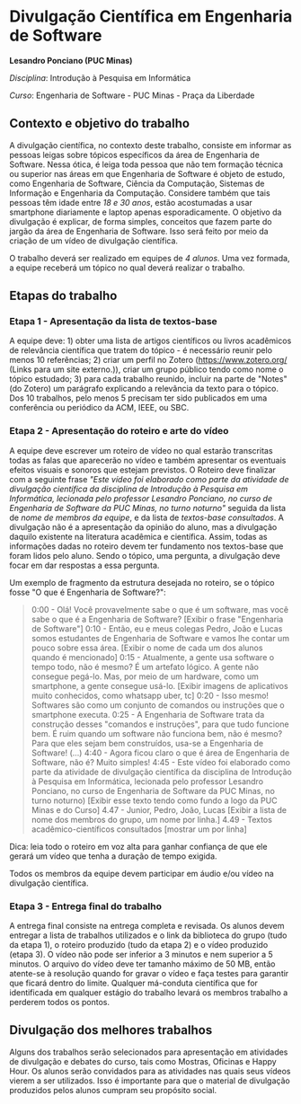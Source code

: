 # Divulgação Científica em Engenharia de Software

**Lesandro Ponciano (PUC Minas)**

_Disciplina_: Introdução à Pesquisa em Informática

_Curso_: Engenharia de Software - PUC Minas - Praça da Liberdade

## Contexto e objetivo do trabalho

A divulgação científica, no contexto deste trabalho, consiste em informar as pessoas leigas sobre tópicos específicos da área de Engenharia de Software. Nessa ótica, é leiga toda pessoa que não tem formação técnica ou superior nas áreas em que Engenharia de Software é objeto de estudo, como Engenharia de Software, Ciência da Computação, Sistemas de Informação e Engenharia da Computação. Considere também que tais pessoas têm idade entre _18 e 30 anos_, estão acostumadas a usar smartphone diariamente e laptop apenas esporadicamente. O objetivo da divulgação é explicar, de forma simples, conceitos que fazem parte do jargão da área de Engenharia de Software. Isso será feito por meio da criação de um vídeo de divulgação científica.

O trabalho deverá ser realizado em equipes de _4 alunos_. Uma vez formada, a equipe receberá um tópico no qual deverá realizar o trabalho. 

 

## Etapas do trabalho
 
### Etapa 1 - Apresentação da lista de textos-base

A equipe deve: 1) obter uma lista de artigos científicos ou livros acadêmicos de relevância científica que tratem do tópico - é necessário reunir pelo menos 10 referências; 2) criar um perfil no Zotero (https://www.zotero.org/ (Links para um site externo.)), criar um grupo público tendo como nome o tópico estudado; 3) para cada trabalho reunido, incluir na parte de "Notes" (do Zotero) um parágrafo explicando a relevância da texto para o tópico. Dos 10 trabalhos, pelo menos 5 precisam ter sido publicados em uma conferência ou periódico da ACM, IEEE, ou SBC. 

### Etapa 2 - Apresentação do roteiro e arte do vídeo

A equipe deve escrever um roteiro de vídeo no qual estarão transcritas todas as falas que aparecerão no vídeo e também apresentar os eventuais efeitos visuais e sonoros que estejam previstos. O Roteiro deve finalizar com a seguinte frase _"Este vídeo foi elaborado como parte da atividade de divulgação científica da disciplina de Introdução à Pesquisa em Informática, lecionada pelo professor Lesandro Ponciano, no curso de Engenharia de Software da PUC Minas, no turno noturno"_ seguida da lista de _nome de membros da equipe_, e da lista de _textos-base consultados_. A divulgação não é a apresentação da opinião do aluno, mas a divulgação daquilo existente na literatura acadêmica e científica. Assim, todas as informações dadas no roteiro devem ter fundamento nos textos-base que foram lidos pelo aluno. Sendo o tópico, uma pergunta, a divulgação deve focar em dar respostas a essa pergunta.

Um exemplo de fragmento da estrutura desejada no roteiro, se o tópico fosse "O que é Engenharia de Software?":

> 0:00 - Olá! Você provavelmente sabe o que é um software, mas você sabe o que é a Engenharia de Software? [Exibir o frase "Engenharia de Software"]
> 0:10 - Então, eu e meus colegas Pedro, João e Lucas somos estudantes de Engenharia de Software e vamos lhe contar um pouco sobre essa área. [Exibir o nome de cada um dos alunos quando é mencionado]
> 0:15 - Atualmente, a gente usa software o tempo todo, não é mesmo? É um artefato lógico. A gente não consegue pegá-lo. Mas, por meio de um hardware, como um smartphone, a gente consegue usá-lo. [Exibir imagens de aplicativos muito conhecidos, como whatsapp uber, tc]
> 0:20 - Isso mesmo! Softwares são como um conjunto de comandos ou instruções que o smartphone executa.
> 0:25 - A  Engenharia de Software trata da construção desses "comandos e instruções", para que tudo funcione bem. É ruim quando um software não funciona bem, não é mesmo? Para que eles sejam bem construídos, usa-se a Engenharia de Software!
> (…)
> 4:40 - Agora ficou claro o que é área de Engenharia de Software, não é? Muito simples!
> 4:45 - Este vídeo foi elaborado como parte da atividade de divulgação científica da disciplina de Introdução à Pesquisa em Informática, lecionada pelo professor Lesandro Ponciano, no curso de Engenharia de Software da PUC Minas, no turno noturno) [Exibir esse texto tendo como fundo a logo da PUC Minas e do Curso]
> 4.47 - Junior, Pedro, João, Lucas [Exibir a lista de nome dos membros do grupo, um nome por linha.]
> 4.49 - Textos acadêmico-científicos consultados [mostrar um por linha]

Dica: leia todo o roteiro em voz alta para ganhar confiança de que ele gerará um vídeo que tenha a duração de tempo exigida.

Todos os membros da equipe devem participar em áudio e/ou vídeo na divulgação científica.

### Etapa 3 - Entrega final  do trabalho

A entrega final consiste na entrega completa e revisada. Os alunos devem entregar a lista de trabalhos utilizados e o link da biblioteca do grupo (tudo da etapa 1), o roteiro produzido (tudo da etapa 2) e o vídeo produzido (etapa 3). O vídeo não pode ser inferior a 3 minutos e nem superior a 5 minutos. O arquivo do vídeo deve ter tamanho máximo de 50 MB, então atente-se à resolução quando for gravar o vídeo e faça testes para garantir que ficará dentro do limite. Qualquer má-conduta científica que for identificada em qualquer estágio do trabalho levará os membros trabalho a perderem todos os pontos.


## Divulgação dos melhores trabalhos
 
Alguns dos trabalhos serão selecionados para apresentação em atividades de divulgação e debates do curso, tais como Mostras, Oficinas e Happy Hour. Os alunos serão convidados para as atividades nas quais seus vídeos vierem a ser utilizados. Isso é importante para que o material de divulgação produzidos pelos alunos cumpram seu propósito social.